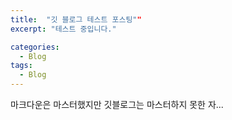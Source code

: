 ```yaml
---
title:  "깃 블로그 테스트 포스팅""
excerpt: "테스트 중입니다."

categories:
  - Blog
tags:
  - Blog
---
```


마크다운은 마스터했지만 깃블로그는 마스터하지 못한 자...